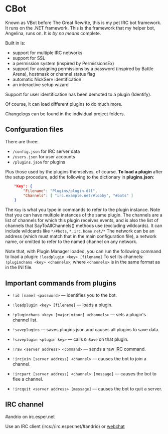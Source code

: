 CBot
====

Known as VBot before The Great Rewrite, this is my pet IRC bot framework. It runs on the .NET framework. This is the framework that my helper bot, Angelina, runs on.
It is *by no means* complete.

Built in is:

* support for multiple IRC networks
* support for SSL
* a permission system (inspired by PermissionsEx)
* support for assigning permissions by a password (inspired by Battle Arena), hostmask or channel status flag
* automatic NickServ identification
* an interactive setup wizard

Support for user identification has been demoted to a plugin (Identify).

Of course, it can load different plugins to do much more.

Changelogs can be found in the individual project folders.

Confguration files
------------------

There are three:

* `/config.json` for IRC server data
* `/users.json` for user accounts
* `/plugins.json` for plugins

Plus those used by the plugins themselves, of course.
**To load a plugin** after the setup procedure, add the following to the dictionary in **plugins.json**:

```JSON
	"Key": {
		"Filename": "Plugins/plugin.dll",
		"Channels": [ "irc.example.net/#lobby", "#bots" ]
	}
```

The `Key` is what you type in commands to refer to the plugin instance. Note that you can have multiple instances of the same plugin.
The channels are a list of channels for which this plugin receives events, and is also the list of channels that SayToAllChannels() methods use (excluding wildcards). It can include wildcards like `*/#bots`, `*`, `irc.home.net/*`
The network can be an address (which must match that in the main configuration file), a network name, or omitted to refer to the named channel on any network.

Note that, with Plugin Manager loaded, you can run the following command to load a plugin:
`!loadplugin <key> [filename]`
To set its channels: `!pluginchans <key> <channels>`, where `<channels>` is in the same format as in the INI file.

Important commands from plugins
-------------------------------

* `!id [name] <password>` — identifies you to the bot.
* `!loadplugin <key> [filename]` — loads a plugin.
* `!pluginchans <key> [major|minor] <channels>` — sets a plugin's channel list.

* `!saveplugins` — saves plugins.json and causes all plugins to save data.
* `!saveplugin <plugin key>` — calls `OnSave` on that plugin.

* `!raw <server address> <command>` — sends a raw IRC command.
* `!ircjoin [server address] <channel>` — causes the bot to join a channel.
* `!ircpart [server address] <channel> [message]` — causes the bot to flee a channel.
* `!ircquit <server address> [message]` — causes the bot to quit a server.

IRC channel
-----------

\#andrio on irc.esper.net

Use an IRC client (ircs://irc.esper.net/#andrio) or [webchat](http://webchat.esper.net/?channels=andrio)
